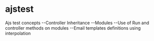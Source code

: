 ajstest
=======

Ajs test concepts
--Controller Inheritance
--Modules
--Use of Run and controller methods on modules
--Email templates definitions using interpolation

